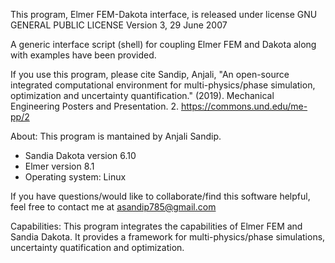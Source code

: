 This program, Elmer FEM-Dakota interface, is released under license GNU GENERAL
PUBLIC LICENSE Version 3, 29 June 2007

A generic interface script (shell) for coupling Elmer FEM and Dakota along 
with examples have been provided.

If you use this program, please cite Sandip, Anjali, "An open-source
integrated computational environment for multi-physics/phase simulation, 
optimization and uncertainty quantification." (2019). Mechanical Engineering
Posters and Presentation. 2. https://commons.und.edu/me-pp/2

About:
This program is mantained by Anjali Sandip.

 - Sandia Dakota version 6.10
 - Elmer version 8.1
 - Operating system: Linux

If you have questions/would like to collaborate/find this software helpful, 
feel free to contact me at asandip785@gmail.com

Capabilities:
This program integrates the capabilities of Elmer FEM and Sandia Dakota. 
It provides a framework for multi-physics/phase simulations, 
uncertainty quatification and optimization.






